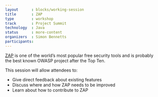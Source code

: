```yaml
---
layout      : blocks/working-session
title       : ZAP
type        : workshop
track       : Project Summit
technology  : Java
status      : more-content
organizers  : Simon Bennetts
participants:
---
```


[ZAP](https://www.owasp.org/index.php/OWASP_Zed_Attack_Proxy_Project) is one of the world’s most popular free security tools and is probably the best known OWASP project after the Top Ten.

This session will allow attendees to:
* Give direct feedback about existing features
* Discuss where and how ZAP needs to be improved
* Learn about how to contribute to ZAP